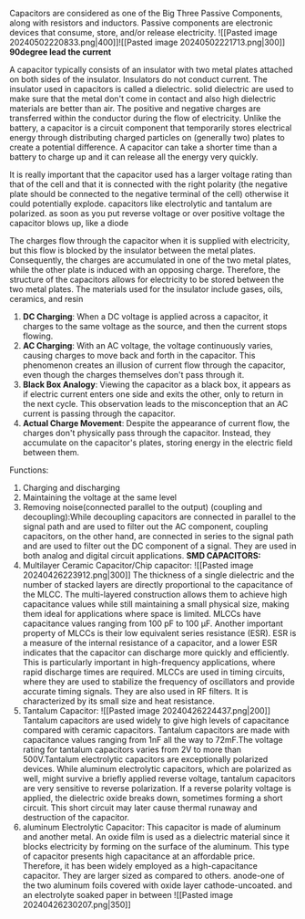 Capacitors are considered as one of the Big Three Passive Components, along with resistors and inductors. Passive components are electronic devices that consume, store, and/or release electricity.
![[Pasted image 20240502220833.png|400]]![[Pasted image 20240502221713.png|300]]
**90degree lead the current**

A capacitor typically consists of an insulator with two metal plates attached on both sides of the insulator. Insulators do not conduct current. The insulator used in capacitors is called a dielectric. solid dielectric are used to make sure that the metal don't come in contact and also high dielectric materials are better than air. The positive and negative charges are transferred within the conductor during the flow of electricity. Unlike the battery, a capacitor is a circuit component that temporarily stores electrical energy through distributing charged particles on (generally two) plates to create a potential difference. A capacitor can take a shorter time than a battery to charge up and it can release all the energy very quickly.

It is really important that the capacitor used has a larger voltage rating than that of the cell and that it is connected with the right polarity (the negative plate should be connected to the negative terminal of the cell) otherwise it could potentially explode. capacitors like electrolytic and tantalum are polarized. as soon as you put reverse voltage or over positive voltage the capacitor blows up, like a diode

The charges flow through the capacitor when it is supplied with electricity, but this flow is blocked by the insulator between the metal plates. Consequently, the charges are accumulated in one of the two metal plates, while the other plate is induced with an opposing charge.
Therefore, the structure of the capacitors allows for electricity to be stored between the two metal plates. The materials used for the insulator include gases, oils, ceramics, and resin

1. **DC Charging**: When a DC voltage is applied across a capacitor, it charges to the same voltage as the source, and then the current stops flowing.
2. **AC Charging**: With an AC voltage, the voltage continuously varies, causing charges to move back and forth in the capacitor. This phenomenon creates an illusion of current flow through the capacitor, even though the charges themselves don't pass through it.
3. **Black Box Analogy**: Viewing the capacitor as a black box, it appears as if electric current enters one side and exits the other, only to return in the next cycle. This observation leads to the misconception that an AC current is passing through the capacitor.
4. **Actual Charge Movement**: Despite the appearance of current flow, the charges don't physically pass through the capacitor. Instead, they accumulate on the capacitor's plates, storing energy in the electric field between them.

Functions:
 1) Charging and discharging
 2) Maintaining the voltage at the same level
 3) Removing noise(connected parallel to the output) (coupling and decoupling):While decoupling capacitors are connected in parallel to the signal path and are used to filter out the AC component, coupling capacitors, on the other hand, are connected in series to the signal path and are used to filter out the DC component of a signal. They are used in both analog and digital circuit applications.
**SMD CAPACITORS:**
1) Multilayer Ceramic Capacitor/Chip capacitor:
   ![[Pasted image 20240426223912.png|300]]
   The thickness of a single dielectric and the number of stacked layers are directly proportional to the capacitance of the MLCC. The multi-layered construction allows them to achieve high capacitance values while still maintaining a small physical size, making them ideal for applications where space is limited. MLCCs have capacitance values ranging from 100 pF to 100 µF. Another important property of MLCCs is their low equivalent series resistance (ESR). ESR is a measure of the internal resistance of a capacitor, and a lower ESR indicates that the capacitor can discharge more quickly and efficiently. This is particularly important in high-frequency applications, where rapid discharge times are required. MLCCs are used in timing circuits, where they are used to stabilize the frequency of oscillators and provide accurate timing signals. They are also used in RF filters. It is characterized by its small size and heat resistance.
2) Tantalum Capacitor:
   ![[Pasted image 20240426224437.png|200]]
   Tantalum capacitors are used widely to give high levels of capacitance compared with ceramic capacitors. Tantalum capacitors are made with capacitance values ranging from 1nF all the way to 72mF.The voltage rating for tantalum capacitors varies from 2V to more than 500V.Tantalum electrolytic capacitors are exceptionally polarized devices. While aluminum electrolytic capacitors, which are polarized as well, might survive a briefly applied reverse voltage, tantalum capacitors are very sensitive to reverse polarization. If a reverse polarity voltage is applied, the dielectric oxide breaks down, sometimes forming a short circuit. This short circuit may later cause thermal runaway and destruction of the capacitor.
3) aluminum Electrolytic Capacitor:
   This capacitor is made of aluminum and another metal. An oxide film is used as a dielectric material since it blocks electricity by forming on the surface of the aluminum. This type of capacitor presents high capacitance at an affordable price. Therefore, it has been widely employed as a high-capacitance capacitor. They are larger sized as compared to others.
   anode-one of the two aluminum foils covered with oxide layer
   cathode-uncoated. and an electrolyte soaked paper in between
   ![[Pasted image 20240426230207.png|350]]
   